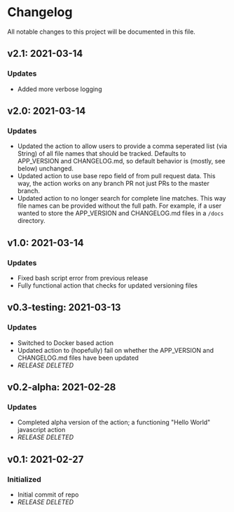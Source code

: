 # Changelog

All notable changes to this project will be documented in this file.

## v2.1: 2021-03-14
### Updates
 - Added more verbose logging

## v2.0: 2021-03-14
### Updates
 - Updated the action to allow users to provide a comma seperated list (via String) of all file names that should be tracked. Defaults to APP_VERSION and CHANGELOG.md, so default behavior is (mostly, see below) unchanged.
 - Updated action to use base repo field of from pull request data. This way, the action works on any branch PR not just PRs to the master branch.
 - Updated action to no longer search for complete line matches. This way file names can be provided without the full path. For example, if a user wanted to store the APP_VERSION and CHANGELOG.md files in a `/docs` directory.

## v1.0: 2021-03-14
### Updates
 - Fixed bash script error from previous release
 - Fully functional action that checks for updated versioning files

## v0.3-testing: 2021-03-13
### Updates
 - Switched to Docker based action
 - Updated action to (hopefully) fail on whether the APP_VERSION and CHANGELOG.md files have been updated
  - *RELEASE DELETED*

## v0.2-alpha: 2021-02-28
### Updates
 - Completed alpha version of the action; a functioning "Hello World" javascript action
  - *RELEASE DELETED*

##  v0.1: 2021-02-27
### Initialized
 - Initial commit of repo
  - *RELEASE DELETED*
